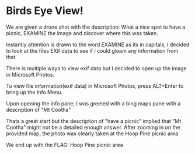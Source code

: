 # Birds Eye View!
We are given a drone shot with the description:
What a nice spot to have a picnic, EXAMINE the image and discover where this was taken.

Instantly attention is drawn to the word EXAMINE as its in capitals, I decided to look at the files EXif data to see if i could gleam any information from that.

There is multiple ways to view exif data but I decided to open up the image in Microsoft Photos.

To view file information(exif data) in Microsoft Photos, press ALT+Enter to bring up the Info Menu.

Upon opening the info pane, I was greeted with a bing maps pane with a description of "Mt Cootha"

Thats a great start but the description of "have a picnic" implied that "Mt Cootha" might not be a detailed enough answer. 
After zooming in on the provided map, the photo was clearly taken at the Hoop Pine picnic area

We end up with the FLAG:
Hoop Pine picnic area
